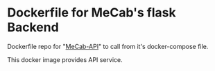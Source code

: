 # Dockerfile for MeCab's flask Backend

Dockerfile repo for "[MeCab-API](https://github.com/KEINOS/mecab-api)" to call from it's docker-compose file.

This docker image provides API service.
